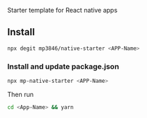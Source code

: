 Starter template for React native apps

## Install
```bash
npx degit mp3846/native-starter <APP-Name>
```

### Install and update package.json
```bash
npx mp-native-starter <APP-Name>
```

Then run
```bash
cd <App-Name> && yarn
```

